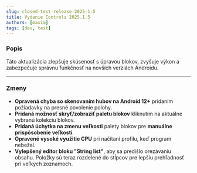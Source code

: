 ```yaml
---
slug: closed-test-release-2025-1-5
title: Vydanie Controlz 2025.1.5
authors: [maxim]
tags: [dev, test]
---
```


### Popis

Táto aktualizácia zlepšuje skúsenosť s úpravou blokov, zvyšuje výkon a zabezpečuje správnu funkčnosť na novších verziách Androidu.

<!-- truncate -->
---

### Zmeny

- **Opravená chyba so skenovaním hubov na Android 12+** pridaním požiadavky na presné povolenie polohy.
- **Pridaná možnosť skryť/zobraziť paletu blokov** kliknutím na aktuálne vybranú kolekciu blokov.
- **Pridaná úchytka na zmenu veľkosti** palety blokov pre **manuálne prispôsobenie veľkosti**.
- **Opravené vysoké využitie CPU** pri načítaní profilu, keď program nebežal.
- **Vylepšený editor bloku "String list"**, aby sa predišlo orezávaniu obsahu. Položky sú teraz rozdelené do stĺpcov pre lepšiu prehľadnosť pri veľkých zoznamoch.
